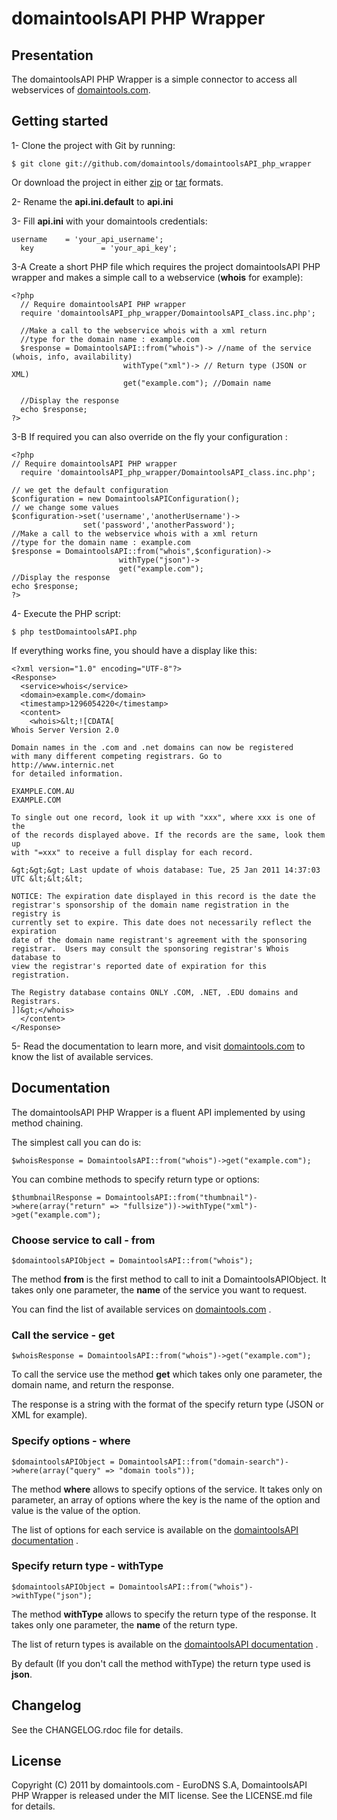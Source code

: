 # domaintoolsAPI PHP Wrapper #

## Presentation ##

The domaintoolsAPI PHP Wrapper is a simple connector to access all webservices of [domaintools.com](http://domaintools.com "domaintools.com").

## Getting started ##

1- Clone the project with Git by running:

    $ git clone git://github.com/domaintools/domaintoolsAPI_php_wrapper
   
   Or download the project in either [zip](https://github.com/domaintools/domaintoolsAPI_php_wrapper/zipball/master "Download in zip format") or [tar](https://github.com/domaintools/domaintoolsAPI_php_wrapper/tarball/master "Download in tar format") formats. 

2- Rename the **api.ini.default** to **api.ini** 

3- Fill **api.ini**  with your domaintools credentials:

    username	= 'your_api_username';
	  key				= 'your_api_key';
	
3-A Create a short PHP file which requires the project domaintoolsAPI PHP wrapper and makes a simple call to a webservice (**whois** for example):

    <?php
      // Require domaintoolsAPI PHP wrapper
      require 'domaintoolsAPI_php_wrapper/DomaintoolsAPI_class.inc.php';

      //Make a call to the webservice whois with a xml return 
      //type for the domain name : example.com
      $response = DomaintoolsAPI::from("whois")-> //name of the service (whois, info, availability) 
                             withType("xml")-> // Return type (JSON or XML)
                             get("example.com"); //Domain name
      
      //Display the response
      echo $response;
    ?>
	
3-B If required you can also override on the fly your configuration :
	
	<?php
	// Require domaintoolsAPI PHP wrapper
      require 'domaintoolsAPI_php_wrapper/DomaintoolsAPI_class.inc.php';
	  
	// we get the default configuration
	$configuration = new DomaintoolsAPIConfiguration();
	// we change some values
	$configuration->set('username','anotherUsername')->
					set('password','anotherPassword');
	//Make a call to the webservice whois with a xml return 
	//type for the domain name : example.com
	$response = DomaintoolsAPI::from("whois",$configuration)->
							withType("json")->
							get("example.com");
	//Display the response
	echo $response;
	?>

4- Execute the PHP script:

    $ php testDomaintoolsAPI.php
    
   If everything works fine, you should have a display like this:
   
    <?xml version="1.0" encoding="UTF-8"?>
    <Response>
      <service>whois</service>
      <domain>example.com</domain>
      <timestamp>1296054220</timestamp>
      <content>
        <whois>&lt;![CDATA[
    Whois Server Version 2.0

    Domain names in the .com and .net domains can now be registered
    with many different competing registrars. Go to http://www.internic.net
    for detailed information.

    EXAMPLE.COM.AU
    EXAMPLE.COM

    To single out one record, look it up with "xxx", where xxx is one of the
    of the records displayed above. If the records are the same, look them up
    with "=xxx" to receive a full display for each record.

    &gt;&gt;&gt; Last update of whois database: Tue, 25 Jan 2011 14:37:03 UTC &lt;&lt;&lt;

    NOTICE: The expiration date displayed in this record is the date the 
    registrar's sponsorship of the domain name registration in the registry is 
    currently set to expire. This date does not necessarily reflect the expiration 
    date of the domain name registrant's agreement with the sponsoring 
    registrar.  Users may consult the sponsoring registrar's Whois database to 
    view the registrar's reported date of expiration for this registration.
    
    The Registry database contains ONLY .COM, .NET, .EDU domains and
    Registrars.
    ]]&gt;</whois>
      </content>
    </Response>

5- Read the documentation to learn more, and visit [domaintools.com](http://domaintools.com "domaintools.com") to know the list of available services.

## Documentation ##

The domaintoolsAPI PHP Wrapper is a fluent API implemented by using method chaining.

The simplest call you can do is:

    $whoisResponse = DomaintoolsAPI::from("whois")->get("example.com");

You can combine methods to specify return type or options:
    
    $thumbnailResponse = DomaintoolsAPI::from("thumbnail")->where(array("return" => "fullsize"))->withType("xml")->get("example.com");

### Choose service to call - from ###

    $domaintoolsAPIObject = DomaintoolsAPI::from("whois");

The method **from** is the first method to call to init a DomaintoolsAPIObject. It takes only one parameter, the **name** of the service you want to request.

You can find the list of available services on [domaintools.com](http://domaintools.com "domaintools.com") .

### Call the service - get ###

    $whoisResponse = DomaintoolsAPI::from("whois")->get("example.com");

To call the service use the method **get** which takes only one parameter, the domain name, and return the response. 

The response is a string with the format of the specify return type (JSON or XML for example).

### Specify options - where ###

    $domaintoolsAPIObject = DomaintoolsAPI::from("domain-search")->where(array("query" => "domain tools"));

The method **where** allows to specify options of the service. It takes only on parameter, an array of options where the key is the name of the option and value is the value of the option.

The list of options for each service is available on the [domaintoolsAPI documentation](http://domaintools.com/api/docs/ "domaintoolsAPI documentation") .

### Specify return type - withType ###

    $domaintoolsAPIObject = DomaintoolsAPI::from("whois")->withType("json");

The method **withType** allows to specify the return type of the response. It takes only one parameter, the **name** of the return type.

The list of return types is available on the [domaintoolsAPI documentation](http://domaintools.com/api/docs/ "domaintoolsAPI documentation") .

By default (If you don't call the method withType) the return type used is **json**.

## Changelog ##

See the CHANGELOG.rdoc file for details.

## License ##

Copyright (C) 2011 by domaintools.com - EuroDNS S.A, DomaintoolsAPI PHP Wrapper is released under the MIT license.
See the LICENSE.md file for details.
